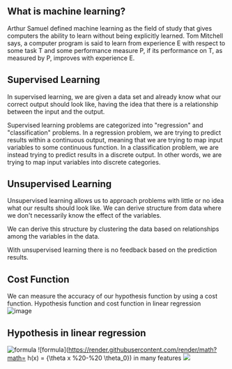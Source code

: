 ## What is machine learning?

Arthur Samuel defined machine learning as the field of study that gives computers the ability to learn without being explicitly learned.
Tom Mitchell says, a computer program is said to learn from experience E with respect to some task T and some performance measure P, if its performance on T, as measured by P, improves with experience E.

## Supervised Learning

In supervised learning, we are given a data set and already know what our correct output should look like, having the idea that there is a relationship between the input and the output.

Supervised learning problems are categorized into "regression" and "classification" problems. In a regression problem, we are trying to predict results within a continuous output, meaning that we are trying to map input variables to some continuous function. In a classification problem, we are instead trying to predict results in a discrete output. In other words, we are trying to map input variables into discrete categories. 

## Unsupervised Learning

Unsupervised learning allows us to approach problems with little or no idea what our results should look like. We can derive structure from data where we don't necessarily know the effect of the variables.

We can derive this structure by clustering the data based on relationships among the variables in the data.

With unsupervised learning there is no feedback based on the prediction results.

## Cost Function
We can measure the accuracy of our hypothesis function by using a cost function. 
 Hypothesis function and cost function in linear regression  
![image](https://user-images.githubusercontent.com/64529936/119698074-29eda280-be51-11eb-8426-9e4cb7715cea.png)

## Hypothesis in linear regression  
![formula](https://render.githubusercontent.com/render/math?math=A%20-%20B%20=%20\{x%20\in%20\U%20\mid%20x%20\in%20A%20\land%20x%20\notin%20B%20\})
![formula](https://render.githubusercontent.com/render/math?math= h(x) = {\theta x %20-%20 \theta_0})
 in many features <img src="https://render.githubusercontent.com/render/math?math= h(x) = \theta_1 x_1 %2B \theta_2 x_2"> 
